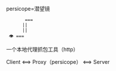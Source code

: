 persicope=潜望镜

```text
       === 
      ||
      ||
 👁 ===
```
一个本地代理抓包工具（http）

Client <==> Proxy（persicope） <==> Server